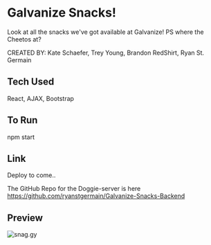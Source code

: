 # Galvanize Snacks!

Look at all the snacks we've got available at Galvanize! PS where the Cheetos at?

CREATED BY: Kate Schaefer, Trey Young, Brandon RedShirt, Ryan St. Germain

## Tech Used

React, AJAX, Bootstrap

## To Run

npm start

## Link

Deploy to come..

The GitHub Repo for the Doggie-server is here https://github.com/ryanstgermain/Galvanize-Snacks-Backend 

## Preview

![snag.gy](https://snag.gy/LO5JrZ.jpg)

